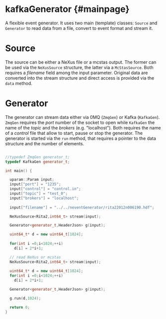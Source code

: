 kafkaGenerator                  {#mainpage}
==============

A flexible event generator. It uses two main (template) classes: ``Source``
and ``Generator`` to read data from a file, convert to event format and stream
it.

Source
====

The source can be either a NeXus file or a mcstas output. The former can be used
via the ``NeXusSource`` structure, the latter via a ``McStasSource``. Both
requires a *filename* field among the input parameter. Original data are
converted into the stream structure and direct access is provided via the
``data`` method.

Generator
======

The generator can stream data either via 0MQ (``ZmqGen``) or Kafka
(``KafkaGen``). ``ZmqGen`` requires the *port* number of the socket to open
while ``KafkaGen`` the name of the *topic* and the *brokers*
(e.g. "localhost"). Both requires the name of a *control* file that allow to
start, pause or stop the generator.  The generator is started via the ``run``
method, that requires a pointer to the data structure and the number of
elements.


``` cpp

//typedef ZmqGen generator_t;
typedef KafkaGen generator_t;

int main() {

  uparam::Param input;
  input["port"] = "1235";
  input["control"] = "control.in";
  input["topic"] = "test_0";
  input["brokers"] = "localhost";
  
  input["filename"] = "../../neventGenerator/rita22012n006190.hdf";

  NeXusSource<Rita2,int64_t> stream(input);

  Generator<generator_t,HeaderJson> g(input);

  uint64_t* d = new uint64_t[1024];
  
  for(int i =0;i<1024;++i)
    d[i] = 2*i+1;

  // read NeXus or mcstas
  NeXusSource<Rita2,int64_t> stream(input);
  
  uint64_t* d = new uint64_t[1024];
  for(int i =0;i<1024;++i)
    d[i] = 2*i+1;

  Generator<generator_t,HeaderJson> g(input);

  g.run(d,1024);

  return 0;
}
```

